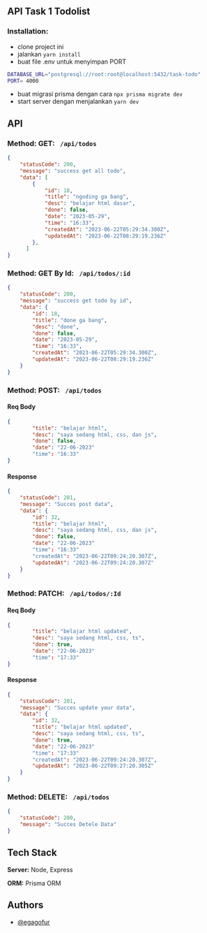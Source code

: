 ## API Task 1 Todolist

### Installation:

- clone project ini
- jalankan `yarn install`
- buat file .env untuk menyimpan PORT

```bash
DATABASE_URL="postgresql://root:root@localhost:5432/task-todo"
PORT= 4000

```

- buat migrasi prisma dengan cara
  `npx prisma migrate dev`
- start server dengan menjalankan `yarn dev`

## API

### Method: GET: ` /api/todos`

```Json
{
    "statusCode": 200,
    "message": "success get all todo",
    "data": [
        {
            "id": 18,
            "title": "ngoding ga bang",
            "desc": "belajar html dasar",
            "done": false,
            "date": "2023-05-29",
            "time": "16:33",
            "createdAt": "2023-06-22T05:29:34.300Z",
            "updatedAt": "2023-06-22T08:29:19.236Z"
        },
      ]
}
```

### Method: GET By Id: ` /api/todos/:id`

```Json
{
    "statusCode": 200,
    "message": "success get todo by id",
    "data": {
        "id": 18,
        "title": "done ga bang",
        "desc": "done",
        "done": false,
        "date": "2023-05-29",
        "time": "16:33",
        "createdAt": "2023-06-22T05:29:34.300Z",
        "updatedAt": "2023-06-22T08:29:19.236Z"
    }
}
```

### Method: POST: ` /api/todos`

#### Req Body

```Json
{
        "title": "belajar html",
        "desc": "saya sedang html, css, dan js",
        "done": false,
        "date": "22-06-2023"
        "time": "16:33"
}
```

#### Response

```Json
{
    "statusCode": 201,
    "message": "Succes post data",
    "data": {
        "id": 32,
        "title": "belajar html",
        "desc": "saya sedang html, css, dan js",
        "done": false,
        "date": "22-06-2023"
        "time": "16:33"
        "createdAt": "2023-06-22T09:24:20.307Z",
        "updatedAt": "2023-06-22T09:24:20.307Z"
    }
}
```

### Method: PATCH: ` /api/todos/:Id`

#### Req Body

```Json
{
        "title": "belajar html updated",
        "desc": "saya sedang html, css, ts",
        "done": true,
        "date": "22-06-2023"
        "time": "17:33"
}
```

#### Response

```Json
{
    "statusCode": 201,
    "message": "Succes update your data",
    "data": {
        "id": 32,
        "title": "belajar html updated",
        "desc": "saya sedang html, css, ts",
        "done": true,
        "date": "22-06-2023"
        "time": "17:33"
        "createdAt": "2023-06-22T09:24:20.307Z",
        "updatedAt": "2023-06-22T09:27:20.305Z"
    }
}
```

### Method: DELETE: ` /api/todos`

```Json
{
    "statusCode": 200,
    "message": "Succes Detele Data"
}
```

## Tech Stack

**Server:** Node, Express

**ORM:** Prisma ORM

## Authors

- [@egagofur](https://www.github.com/egagofur)

